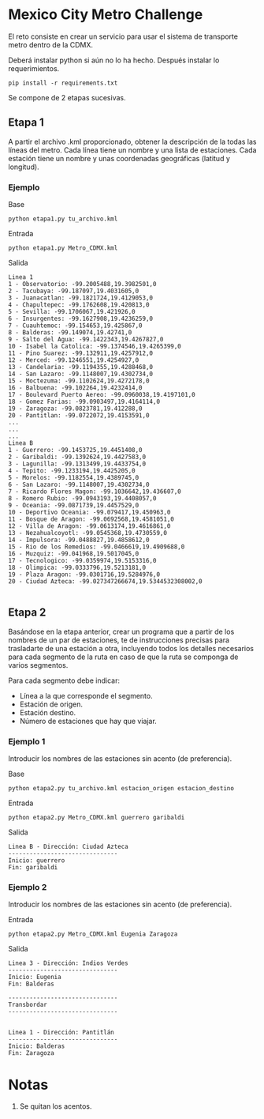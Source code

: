 # Mexico City Metro Challenge

El reto consiste en crear un servicio para usar el sistema de transporte metro dentro de la CDMX.

Deberá instalar python si aún no lo ha hecho.
Después instalar lo requerimientos.

```
pip install -r requirements.txt
```

Se compone de 2 etapas sucesivas.

## Etapa 1

A partir el archivo .kml proporcionado, obtener la descripción de la todas las líneas del metro. Cada línea tiene un nombre y una lista de estaciones. Cada estación tiene un nombre y unas coordenadas geográficas (latitud y longitud). 

### Ejemplo

Base

```
python etapa1.py tu_archivo.kml
```

Entrada

```
python etapa1.py Metro_CDMX.kml
```

Salida
```
Linea 1
1 - Observatorio: -99.2005488,19.3982501,0
2 - Tacubaya: -99.187097,19.4031605,0
3 - Juanacatlan: -99.1821724,19.4129053,0
4 - Chapultepec: -99.1762608,19.420813,0
5 - Sevilla: -99.1706067,19.421926,0
6 - Insurgentes: -99.1627908,19.4236259,0
7 - Cuauhtemoc: -99.154653,19.425867,0
8 - Balderas: -99.149074,19.42741,0
9 - Salto del Agua: -99.1422343,19.4267827,0
10 - Isabel la Catolica: -99.1374546,19.4265399,0
11 - Pino Suarez: -99.132911,19.4257912,0
12 - Merced: -99.1246551,19.4254927,0
13 - Candelaria: -99.1194355,19.4288468,0
14 - San Lazaro: -99.1148007,19.4302734,0
15 - Moctezuma: -99.1102624,19.4272178,0
16 - Balbuena: -99.102264,19.4232414,0
17 - Boulevard Puerto Aereo: -99.0960038,19.4197101,0
18 - Gomez Farias: -99.0903497,19.4164114,0
19 - Zaragoza: -99.0823781,19.412288,0
20 - Pantitlan: -99.0722072,19.4153591,0
...
...
...
Linea B
1 - Guerrero: -99.1453725,19.4451408,0
2 - Garibaldi: -99.1392624,19.4427583,0
3 - Lagunilla: -99.1313499,19.4433754,0
4 - Tepito: -99.1233194,19.4425205,0
5 - Morelos: -99.1182554,19.4389745,0
6 - San Lazaro: -99.1148007,19.4302734,0
7 - Ricardo Flores Magon: -99.1036642,19.436607,0
8 - Romero Rubio: -99.0943193,19.4408057,0
9 - Oceania: -99.0871739,19.4457529,0
10 - Deportivo Oceania: -99.079417,19.450963,0
11 - Bosque de Aragon: -99.0692568,19.4581051,0
12 - Villa de Aragon: -99.0613174,19.4616861,0
13 - Nezahualcoyotl: -99.0545368,19.4730559,0
14 - Impulsora: -99.0488827,19.4858612,0
15 - Rio de los Remedios: -99.0466619,19.4909688,0
16 - Muzquiz: -99.041968,19.5017045,0
17 - Tecnologico: -99.0359974,19.5153316,0
18 - Olimpica: -99.0333796,19.5213181,0
19 - Plaza Aragon: -99.0301716,19.5284976,0
20 - Ciudad Azteca: -99.027347266674,19.5344532308002,0


```


## Etapa 2

Basándose en la etapa anterior, crear un programa que a partir de los nombres de un par de estaciones, te de instrucciones precisas para trasladarte de una estación a otra, incluyendo todos los detalles necesarios para cada segmento de la ruta en caso de que la ruta se componga de varios segmentos.

Para cada segmento debe indicar:

- Línea a la que corresponde el segmento.
- Estación de origen.
- Estación destino.
- Número de estaciones que hay que viajar.


### Ejemplo 1

Introducir los nombres de las estaciones sin acento (de preferencia).

Base

```
python etapa2.py tu_archivo.kml estacion_origen estacion_destino
```

Entrada

```
python etapa2.py Metro_CDMX.kml guerrero garibaldi
```

Salida


```
Linea B - Dirección: Ciudad Azteca
-------------------------------
Inicio: guerrero
Fin: garibaldi
```


### Ejemplo 2

Introducir los nombres de las estaciones sin acento (de preferencia).


Entrada

```
python etapa2.py Metro_CDMX.kml Eugenia Zaragoza
```

Salida


```
Linea 3 - Dirección: Indios Verdes
-------------------------------
Inicio: Eugenia
Fin: Balderas

-------------------------------
Transbordar
-------------------------------


Linea 1 - Dirección: Pantitlán
-------------------------------
Inicio: Balderas
Fin: Zaragoza

```

# Notas
1. Se quitan los acentos.

